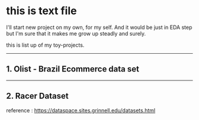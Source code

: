 # this is text file

I'll start new project on my own, for my self. And it would be just in EDA step but I'm sure that it makes me grow up steadly and surely.

this is list up of my toy-projects.

---

## 1. Olist - Brazil Ecommerce data set



---


## 2. Racer Dataset
reference : https://dataspace.sites.grinnell.edu/datasets.html


